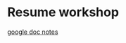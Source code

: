 # Resume workshop

[google doc notes](https://docs.google.com/presentation/d/1I3DNq1a6vSoQrBTShD-MeJlyNsAklPoTM9YMZGN23w4/edit#slide=id.g7a884d164a_0_0)